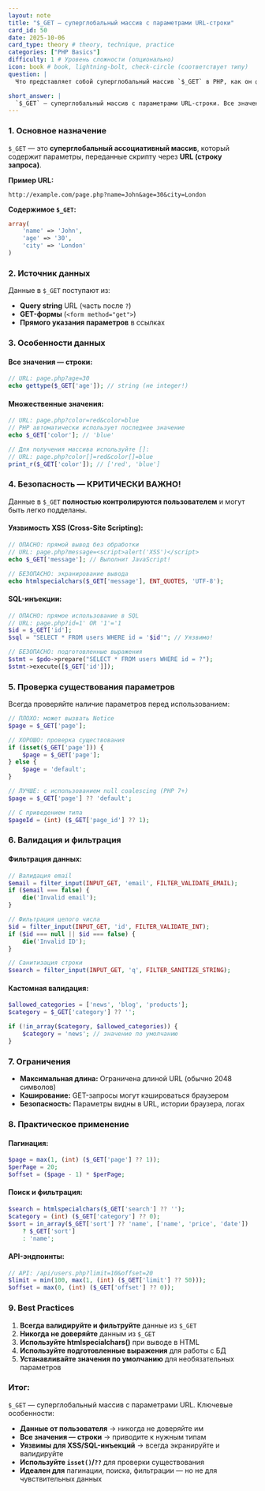 ```yaml
---
layout: note
title: "$_GET — суперглобальный массив с параметрами URL-строки"
card_id: 50
date: 2025-10-06
card_type: theory # theory, technique, practice
categories: ["PHP Basics"]
difficulty: 1 # Уровень сложности (опционально)
icon: book # book, lightning-bolt, check-circle (соответствует типу)
question: |
  Что представляет собой суперглобальный массив `$_GET` в PHP, как он формируется и какие основные меры безопасности необходимо соблюдать при работе с ним?

short_answer: |
  `$_GET` — суперглобальный массив с параметрами URL-строки. Все значения — строки, контролируются пользователем, поэтому опасны. Всегда проверяйте (`isset()`, `??`), валидируйте и экранируйте (`htmlspecialchars()`) данные. Не используйте для чувствительной информации.
---
```

### 1. Основное назначение

`$_GET` — это **суперглобальный ассоциативный массив**, который содержит параметры, переданные скрипту через **URL (строку запроса)**.

**Пример URL:**
```
http://example.com/page.php?name=John&age=30&city=London
```

**Содержимое `$_GET`:**
```php
array(
    'name' => 'John',
    'age' => '30', 
    'city' => 'London'
)
```

### 2. Источник данных

Данные в `$_GET` поступают из:
- **Query string** URL (часть после `?`)
- **GET-формы** (`<form method="get">`)
- **Прямого указания параметров** в ссылках

### 3. Особенности данных

#### **Все значения — строки:**
```php
// URL: page.php?age=30
echo gettype($_GET['age']); // string (не integer!)
```

#### **Множественные значения:**
```php
// URL: page.php?color=red&color=blue
// PHP автоматически использует последнее значение
echo $_GET['color']; // 'blue'

// Для получения массива используйте []:
// URL: page.php?color[]=red&color[]=blue
print_r($_GET['color']); // ['red', 'blue']
```

### 4. Безопасность — КРИТИЧЕСКИ ВАЖНО!

Данные в `$_GET` **полностью контролируются пользователем** и могут быть легко подделаны.

#### **Уязвимость XSS (Cross-Site Scripting):**
```php
// ОПАСНО: прямой вывод без обработки
// URL: page.php?message=<script>alert('XSS')</script>
echo $_GET['message']; // Выполнит JavaScript!

// БЕЗОПАСНО: экранирование вывода
echo htmlspecialchars($_GET['message'], ENT_QUOTES, 'UTF-8');
```

#### **SQL-инъекции:**
```php
// ОПАСНО: прямое использование в SQL
// URL: page.php?id=1' OR '1'='1
$id = $_GET['id'];
$sql = "SELECT * FROM users WHERE id = '$id'"; // Уязвимо!

// БЕЗОПАСНО: подготовленные выражения
$stmt = $pdo->prepare("SELECT * FROM users WHERE id = ?");
$stmt->execute([$_GET['id']]);
```

### 5. Проверка существования параметров

Всегда проверяйте наличие параметров перед использованием:

```php
// ПЛОХО: может вызвать Notice
$page = $_GET['page'];

// ХОРОШО: проверка существования
if (isset($_GET['page'])) {
    $page = $_GET['page'];
} else {
    $page = 'default';
}

// ЛУЧШЕ: с использованием null coalescing (PHP 7+)
$page = $_GET['page'] ?? 'default';

// С приведением типа
$pageId = (int) ($_GET['page_id'] ?? 1);
```

### 6. Валидация и фильтрация

#### **Фильтрация данных:**
```php
// Валидация email
$email = filter_input(INPUT_GET, 'email', FILTER_VALIDATE_EMAIL);
if ($email === false) {
    die('Invalid email');
}

// Фильтрация целого числа
$id = filter_input(INPUT_GET, 'id', FILTER_VALIDATE_INT);
if ($id === null || $id === false) {
    die('Invalid ID');
}

// Санитизация строки
$search = filter_input(INPUT_GET, 'q', FILTER_SANITIZE_STRING);
```

#### **Кастомная валидация:**
```php
$allowed_categories = ['news', 'blog', 'products'];
$category = $_GET['category'] ?? '';

if (!in_array($category, $allowed_categories)) {
    $category = 'news'; // значение по умолчанию
}
```

### 7. Ограничения

- **Максимальная длина:** Ограничена длиной URL (обычно 2048 символов)
- **Кэширование:** GET-запросы могут кэшироваться браузером
- **Безопасность:** Параметры видны в URL, истории браузера, логах

### 8. Практическое применение

#### **Пагинация:**
```php
$page = max(1, (int) ($_GET['page'] ?? 1));
$perPage = 20;
$offset = ($page - 1) * $perPage;
```

#### **Поиск и фильтрация:**
```php
$search = htmlspecialchars($_GET['search'] ?? '');
$category = (int) ($_GET['category'] ?? 0);
$sort = in_array($_GET['sort'] ?? 'name', ['name', 'price', 'date']) 
    ? $_GET['sort'] 
    : 'name';
```

#### **API-эндпоинты:**
```php
// API: /api/users.php?limit=10&offset=20
$limit = min(100, max(1, (int) ($_GET['limit'] ?? 50)));
$offset = max(0, (int) ($_GET['offset'] ?? 0));
```

### 9. Best Practices

1. **Всегда валидируйте и фильтруйте** данные из `$_GET`
2. **Никогда не доверяйте** данным из `$_GET`
3. **Используйте htmlspecialchars()** при выводе в HTML
4. **Используйте подготовленные выражения** для работы с БД
5. **Устанавливайте значения по умолчанию** для необязательных параметров

### Итог:

`$_GET` — суперглобальный массив с параметрами URL. Ключевые особенности:
- **Данные от пользователя** → никогда не доверяйте им
- **Все значения — строки** → приводите к нужным типам
- **Уязвимы для XSS/SQL-инъекций** → всегда экранируйте и валидируйте
- **Используйте `isset()`/`??`** для проверки существования
- **Идеален для** пагинации, поиска, фильтрации — но не для чувствительных данных
